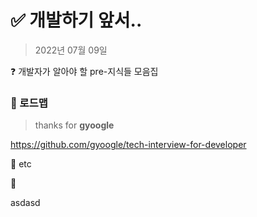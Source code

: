 # :white_check_mark: 개발하기 앞서..

> 2022년 07월 09일

:question: 개발자가 알아야 할 pre-지식들 모음집 <br/>

### :pushpin: 로드맵

> thanks for **gyoogle**

https://github.com/gyoogle/tech-interview-for-developer  

  


:pushpin: etc





:pushpin:



asdasd

